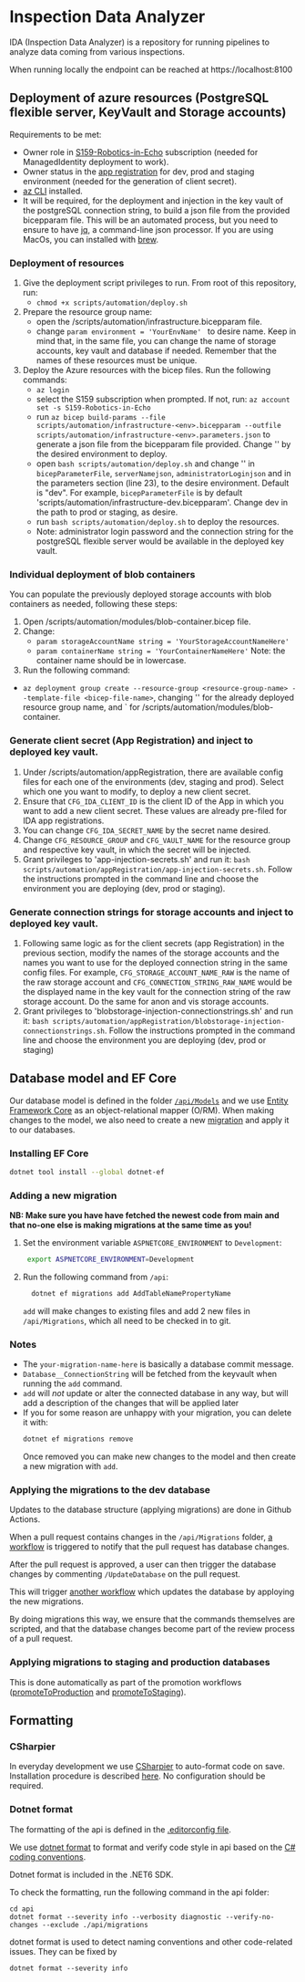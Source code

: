 # Inspection Data Analyzer

IDA (Inspection Data Analyzer) is a repository for running pipelines to analyze data coming from various inspections.

When running locally the endpoint can be reached at
https://localhost:8100

## Deployment of azure resources (PostgreSQL flexible server, KeyVault and Storage accounts)

Requirements to be met:

- Owner role in [S159-Robotics-in-Echo](https://portal.azure.com/#@StatoilSRM.onmicrosoft.com/resource/subscriptions/c389567b-2dd0-41fa-a5da-d86b81f80bda/overview) subscription (needed for ManagedIdentity deployment to work).
- Owner status in the [app registration](https://portal.azure.com/?feature.msaljs=true#view/Microsoft_AAD_RegisteredApps/ApplicationMenuBlade/~/Overview/appId/bd4b0a3e-af88-4b7c-aab2-ad4956f2f789/isMSAApp~/false) for dev, prod and staging environment (needed for the generation of client secret).
- [az CLI](https://learn.microsoft.com/en-us/cli/azure/install-azure-cli) installed.
- It will be required, for the deployment and injection in the key vault of the postgreSQL connection string, to build a json file from the provided bicepparam file. This will be an automated process, but you need to ensure to have [jq](https://github.com/jqlang/jq), a command-line json processor. If you are using MacOs, you can installed with [brew](https://formulae.brew.sh/formula/jq).

### Deployment of resources

1. Give the deployment script privileges to run. From root of this repository, run:
   - `chmod +x scripts/automation/deploy.sh`
2. Prepare the resource group name:
   - open the /scripts/automation/infrastructure.bicepparam file.
   - change `param environment = 'YourEnvName' ` to desire name.
     Keep in mind that, in the same file, you can change the name of storage accounts, key vault and database if needed. Remember that the names of these resources must be unique.
3. Deploy the Azure resources with the bicep files. Run the following commands:
   - `az login `
   - select the S159 subscription when prompted. If not, run: `az account set -s S159-Robotics-in-Echo`
   - run `az bicep build-params --file scripts/automation/infrastructure-<env>.bicepparam --outfile scripts/automation/infrastructure-<env>.parameters.json` to generate a json file from the bicepparam file provided. Change '<env>' by the desired environment to deploy.
   - open `bash scripts/automation/deploy.sh` and change '<env>' in `bicepParameterFile`, `serverNamejson`, `administratorLoginjson` and in the parameters section (line 23), to the desire environment. Default is "dev". For example, `bicepParameterFile` is by default 'scripts/automation/infrastructure-dev.bicepparam'. Change dev in the path to prod or staging, as desire.
   - run `bash scripts/automation/deploy.sh` to deploy the resources.
   - Note: administrator login password and the connection string for the postgreSQL flexible server would be available in the deployed key vault.

### Individual deployment of blob containers

You can populate the previously deployed storage accounts with blob containers as needed, following these steps:

1. Open /scripts/automation/modules/blob-container.bicep file.
2. Change:
   - `param storageAccountName string = 'YourStorageAccountNameHere'`
   - `param containerName string = 'YourContainerNameHere'`
     Note: the container name should be in lowercase.
3. Run the following command:

- `az deployment group create --resource-group <resource-group-name> --template-file <bicep-file-name>`, changing '<resource-group-name>' for the already deployed resource group name, and <bicep-file-name>` for /scripts/automation/modules/blob-container.

### Generate client secret (App Registration) and inject to deployed key vault.

1. Under /scripts/automation/appRegistration, there are available config files for each one of the environments (dev, staging and prod). Select which one you want to modify, to deploy a new client secret.
2. Ensure that `CFG_IDA_CLIENT_ID` is the client ID of the App in which you want to add a new client secret. These values are already pre-filed for IDA app registrations.
3. You can change `CFG_IDA_SECRET_NAME` by the secret name desired.
4. Change `CFG_RESOURCE_GROUP` and `CFG_VAULT_NAME` for the resource group and respective key vault, in which the secret will be injected.
5. Grant privileges to 'app-injection-secrets.sh' and run it: `bash scripts/automation/appRegistration/app-injection-secrets.sh`. Follow the instructions prompted in the command line and choose the environment you are deploying (dev, prod or staging).

### Generate connection strings for storage accounts and inject to deployed key vault.

1. Following same logic as for the client secrets (app Registration) in the previous section, modify the names of the storage accounts and the names you want to use for the deployed connection string in the same config files. For example, `CFG_STORAGE_ACCOUNT_NAME_RAW` is the name of the raw storage account and `CFG_CONNECTION_STRING_RAW_NAME` would be the displayed name in the key vault for the connection string of the raw storage account. Do the same for anon and vis storage accounts.
2. Grant privileges to 'blobstorage-injection-connectionstrings.sh' and run it: `bash scripts/automation/appRegistration/blobstorage-injection-connectionstrings.sh`. Follow the instructions prompted in the command line and choose the environment you are deploying (dev, prod or staging)

## Database model and EF Core

Our database model is defined in the folder
[`/api/Models`](/api/Models) and we use
[Entity Framework Core](https://docs.microsoft.com/en-us/ef/core/) as an
object-relational mapper (O/RM). When making changes to the model, we also need
to create a new
[migration](https://docs.microsoft.com/en-us/ef/core/managing-schemas/migrations/)
and apply it to our databases.

### Installing EF Core

```bash
dotnet tool install --global dotnet-ef
```

### Adding a new migration

**NB: Make sure you have have fetched the newest code from main and that no-one else
is making migrations at the same time as you!**

1. Set the environment variable `ASPNETCORE_ENVIRONMENT` to `Development`:

   ```bash
    export ASPNETCORE_ENVIRONMENT=Development
   ```

2. Run the following command from `/api`:
   ```bash
     dotnet ef migrations add AddTableNamePropertyName
   ```
   `add` will make changes to existing files and add 2 new files in
   `/api/Migrations`, which all need to be checked in to git.

### Notes

- The `your-migration-name-here` is basically a database commit message.
- `Database__ConnectionString` will be fetched from the keyvault when running the `add` command.
- `add` will _not_ update or alter the connected database in any way, but will add a
  description of the changes that will be applied later
- If you for some reason are unhappy with your migration, you can delete it with:
  ```bash
  dotnet ef migrations remove
  ```
  Once removed you can make new changes to the model
  and then create a new migration with `add`.

### Applying the migrations to the dev database

Updates to the database structure (applying migrations) are done in Github Actions.

When a pull request contains changes in the `/api/Migrations` folder,
[a workflow](https://github.com/equinor/inspection-data-analyzer/blob/main/.github/workflows/notifyMigrationChanges.yml)
is triggered to notify that the pull request has database changes.

After the pull request is approved, a user can then trigger the database changes by commenting
`/UpdateDatabase` on the pull request.

This will trigger
[another workflow](https://github.com/equinor/inspection-data-analyzer/blob/main/.github/workflows/updateDatabase.yml)
which updates the database by apploying the new migrations.

By doing migrations this way, we ensure that the commands themselves are scripted, and that the database
changes become part of the review process of a pull request.

### Applying migrations to staging and production databases

This is done automatically as part of the promotion workflows
([promoteToProduction](https://github.com/equinor/inspection-data-analyzer/blob/main/.github/workflows/promoteToProduction.yml)
and [promoteToStaging](https://github.com/equinor/inspection-data-analyzer/blob/main/.github/workflows/promoteToStaging.yml)).

## Formatting

### CSharpier

In everyday development we use [CSharpier](https://csharpier.com/) to auto-format code on save. Installation procedure is described [here](https://csharpier.com/docs/About). No configuration should be required.

### Dotnet format

The formatting of the api is defined in the [.editorconfig file](../.editorconfig).

We use [dotnet format](https://docs.microsoft.com/en-us/dotnet/core/tools/dotnet-format)
to format and verify code style in api based on the
[C# coding conventions](https://docs.microsoft.com/en-us/dotnet/csharp/fundamentals/coding-style/coding-conventions).

Dotnet format is included in the .NET6 SDK.

To check the formatting, run the following command in the api folder:

```
cd api
dotnet format --severity info --verbosity diagnostic --verify-no-changes --exclude ./api/migrations
```

dotnet format is used to detect naming conventions and other code-related issues. They can be fixed by

```
dotnet format --severity info
```
